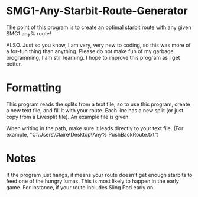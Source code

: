 # SMG1-Any-Starbit-Route-Generator
The point of this program is to create an optimal starbit route with any given SMG1 any% route!

ALSO. Just so you know, I am very, very new to coding, so this was more of a for-fun thing than anything. Please do not make fun of my garbage programming, I am still learning.
I hope to improve this program as I get better.

# Formatting
This program reads the splits from a text file, so to use this program, create a new text file, and fill it with your route. Each line has a new split (or just copy from a Livesplit file). An example file is given.

When writing in the path, make sure it leads directly to your text file. (For example, "C:\Users\Claire\Desktop\Any% PushBackRoute.txt")

# Notes
If the program just hangs, it means your route doesn't get enough starbits to feed one of the hungry lumas. This is most likely to happen in the early game. For instance, if your route includes Sling Pod early on.
